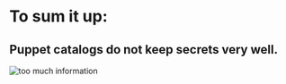 <!SLIDE>
# To sum it up:
## Puppet catalogs do not keep secrets very well.

![too much information](../_images/information.gif)
